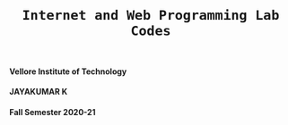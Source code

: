 <code>
  <h1 align="center">Internet and Web Programming Lab Codes</h1>
</code>

#### Vellore Institute of Technology

#### JAYAKUMAR K

#### Fall Semester 2020-21
